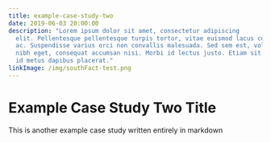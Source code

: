```yaml
---
title: example-case-study-two
date: 2019-06-03 20:00:00
description: "Lorem ipsum dolor sit amet, consectetur adipiscing
  elit. Pellentesque pellentesque turpis tortor, vitae euismod lacus consequat
  ac. Suspendisse varius orci non convallis malesuada. Sed sem est, volutpat at
  nibh eget, consequat accumsan nisi. Morbi id lectus justo. Etiam sit amet erat
  id metus dapibus placerat."
linkImage: /img/southFact-test.png
---
```

# Example Case Study Two Title

This is another example case study written entirely in markdown